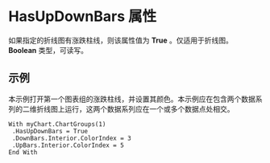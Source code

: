 
# HasUpDownBars 属性

如果指定的折线图有涨跌柱线，则该属性值为  **True** 。仅适用于折线图。 **Boolean** 类型，可读写。


## 示例

本示例打开第一个图表组的涨跌柱线，并设置其颜色。本示例应在包含两个数据系列的二维折线图上运行，这两个数据系列应在一个或多个数据点处相交。


```
With myChart.ChartGroups(1) 
 .HasUpDownBars = True 
 .DownBars.Interior.ColorIndex = 3 
 .UpBars.Interior.ColorIndex = 5 
End With
```

